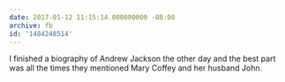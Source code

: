 ```yaml
---
date: 2017-01-12 11:15:14.000000000 -08:00
archive: fb
id: '1484248514'
---
```


I finished a biography of Andrew Jackson the other day and the best part was all the times they mentioned Mary Coffey and her husband John.

